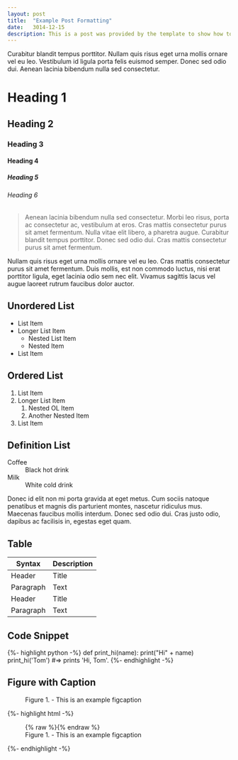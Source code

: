 ```yaml
---
layout: post
title:  "Example Post Formatting"
date:   3014-12-15
description: This is a post was provided by the template to show how to format different parts of the blog post in markdown.
---
```


<p class="intro"><span class="dropcap">C</span>urabitur blandit tempus porttitor. Nullam quis risus eget urna mollis ornare vel eu leo. Vestibulum id ligula porta felis euismod semper. Donec sed odio dui. Aenean lacinia bibendum nulla sed consectetur.</p>

# Heading 1

## Heading 2

### Heading 3

#### Heading 4

##### Heading 5

###### Heading 6

<blockquote>Aenean lacinia bibendum nulla sed consectetur. Morbi leo risus, porta ac consectetur ac, vestibulum at eros. Cras mattis consectetur purus sit amet fermentum. Nulla vitae elit libero, a pharetra augue. Curabitur blandit tempus porttitor. Donec sed odio dui. Cras mattis consectetur purus sit amet fermentum.</blockquote>

Nullam quis risus eget urna mollis ornare vel eu leo. Cras mattis consectetur purus sit amet fermentum. Duis mollis, est non commodo luctus, nisi erat porttitor ligula, eget lacinia odio sem nec elit. Vivamus sagittis lacus vel augue laoreet rutrum faucibus dolor auctor.

## Unordered List
* List Item
* Longer List Item
  * Nested List Item
  * Nested Item
* List Item

## Ordered List
1. List Item
2. Longer List Item
    1. Nested OL Item
    2. Another Nested Item
3. List Item

## Definition List
<dl>
  <dt>Coffee</dt>
  <dd>Black hot drink</dd>
  <dt>Milk</dt>
  <dd>White cold drink</dd>
</dl>

Donec id elit non mi porta gravida at eget metus. Cum sociis natoque penatibus et magnis dis parturient montes, nascetur ridiculus mus. Maecenas faucibus mollis interdum. Donec sed odio dui. Cras justo odio, dapibus ac facilisis in, egestas eget quam.

## Table

| Syntax      | Description |
| ----------- | ----------- |
| Header      | Title       |
| Paragraph   | Text        |
| Header      | Title       |
| Paragraph   | Text        |

## Code Snippet

{%- highlight python -%}
def print_hi(name):
  print("Hi" + name)
print_hi('Tom')
#=> prints 'Hi, Tom'.
{%- endhighlight -%}


## Figure with Caption

<figure>
	<img src="{{site.url}}/{{site.baseurl}}/assets/img/touring.jpg" alt=""> 
	<figcaption>Figure 1. - This is an example figcaption</figcaption>
</figure>


{%- highlight html -%}
<figure>
	{% raw %}<img src="{{site.url}}/{{site.baseurl}}/assets/img/touring.jpg" alt="">{% endraw %}
	<figcaption>Figure 1. - This is an example figcaption</figcaption>
</figure>
{%- endhighlight -%}

